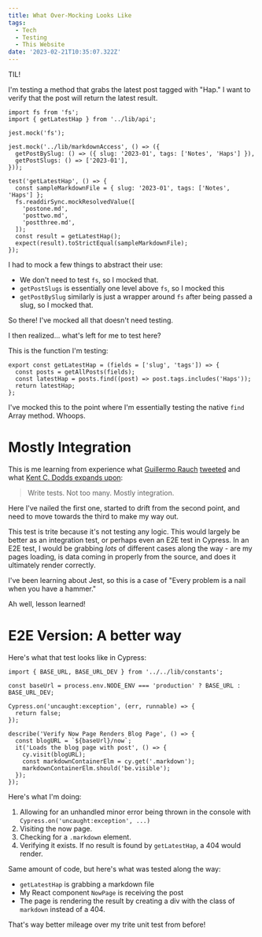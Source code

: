 ```yaml
---
title: What Over-Mocking Looks Like
tags:
  - Tech
  - Testing
  - This Website
date: '2023-02-21T10:35:07.322Z'
---
```


TIL!

I'm testing a method that grabs the latest post tagged with "Hap." I want to verify that the post will return the latest result.

```
import fs from 'fs';
import { getLatestHap } from '../lib/api';

jest.mock('fs');

jest.mock('../lib/markdownAccess', () => ({
  getPostBySlug: () => ({ slug: '2023-01', tags: ['Notes', 'Haps'] }),
  getPostSlugs: () => ['2023-01'],
}));

test('getLatestHap', () => {
  const sampleMarkdownFile = { slug: '2023-01', tags: ['Notes', 'Haps'] };
  fs.readdirSync.mockResolvedValue([
    'postone.md',
    'posttwo.md',
    'postthree.md',
  ]);
  const result = getLatestHap();
  expect(result).toStrictEqual(sampleMarkdownFile);
});

```

I had to mock a few things to abstract their use:

- We don't need to test `fs`, so I mocked that.
- `getPostSlugs` is essentially one level above `fs`, so I mocked this
- `getPostBySlug` similarly is just a wrapper around `fs` after being passed a slug, so I mocked that.

So there! I've mocked all that doesn't need testing.

I then realized... what's left for me to test here?

This is the function I'm testing:

```
export const getLatestHap = (fields = ['slug', 'tags']) => {
  const posts = getAllPosts(fields);
  const latestHap = posts.find((post) => post.tags.includes('Haps'));
  return latestHap;
};
```

I've mocked this to the point where I'm essentially testing the native `find` Array method. Whoops.

# Mostly Integration

This is me learning from experience what [Guillermo Rauch](https://twitter.com/rauchg) [tweeted](https://twitter.com/rauchg/status/807626710350839808) and what [Kent C. Dodds expands upon](https://kentcdodds.com/blog/write-tests):

> Write tests. Not too many. Mostly integration.

Here I've nailed the first one, started to drift from the second point, and need to move towards the third to make my way out.

This test is trite because it's not testing any logic. This would largely be better as an integration test, or perhaps even an E2E test in Cypress. In an E2E test, I would be grabbing _lots_ of different cases along the way - are my pages loading, is data coming in properly from the source, and does it ultimately render correctly.

I've been learning about Jest, so this is a case of "Every problem is a nail when you have a hammer."

Ah well, lesson learned!

# E2E Version: A better way

Here's what that test looks like in Cypress:

```
import { BASE_URL, BASE_URL_DEV } from '../../lib/constants';

const baseUrl = process.env.NODE_ENV === 'production' ? BASE_URL : BASE_URL_DEV;

Cypress.on('uncaught:exception', (err, runnable) => {
  return false;
});

describe('Verify Now Page Renders Blog Page', () => {
  const blogURL = `${baseUrl}/now`;
  it('Loads the blog page with post', () => {
    cy.visit(blogURL);
    const markdownContainerElm = cy.get('.markdown');
    markdownContainerElm.should('be.visible');
  });
});

```

Here's what I'm doing:

1. Allowing for an unhandled minor error being thrown in the console with `Cypress.on('uncaught:exception', ...)`
2. Visiting the now page.
3. Checking for a `.markdown` element.
4. Verifying it exists. If no result is found by `getLatestHap`, a 404 would render.

Same amount of code, but here's what was tested along the way:

- `getLatestHap` is grabbing a markdown file
- My React component `NowPage` is receiving the post
- The page is rendering the result by creating a div with the class of `markdown` instead of a 404.

That's way better mileage over my trite unit test from before!
